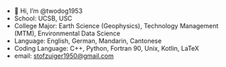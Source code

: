 - 👋 Hi, I’m @twodog1953
- School: UCSB, USC
- College Major: Earth Science (Geophysics), Technology Management (MTM), Environmental Data Science
- Language: English, German, Mandarin, Cantonese
- Coding Language: C++, Python, Fortran 90, Unix, Kotlin, LaTeX
- email: stofzuiger1950@gmail.com

<!---
twodog1953/twodog1953 is a ✨ special ✨ repository because its `README.md` (this file) appears on your GitHub profile.
You can click the Preview link to take a look at your changes.
--->
